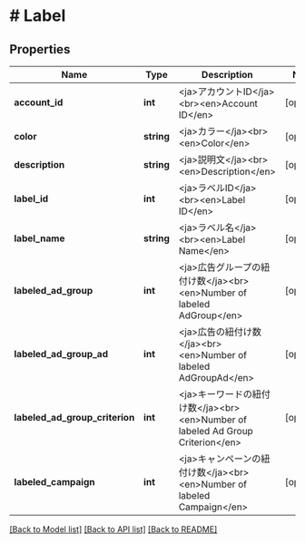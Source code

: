 # # Label

## Properties

Name | Type | Description | Notes
------------ | ------------- | ------------- | -------------
**account_id** | **int** | &lt;ja&gt;アカウントID&lt;/ja&gt;&lt;br&gt;&lt;en&gt;Account ID&lt;/en&gt; | [optional] 
**color** | **string** | &lt;ja&gt;カラー&lt;/ja&gt;&lt;br&gt;&lt;en&gt;Color&lt;/en&gt; | [optional] 
**description** | **string** | &lt;ja&gt;説明文&lt;/ja&gt;&lt;br&gt;&lt;en&gt;Description&lt;/en&gt; | [optional] 
**label_id** | **int** | &lt;ja&gt;ラベルID&lt;/ja&gt;&lt;br&gt;&lt;en&gt;Label ID&lt;/en&gt; | [optional] 
**label_name** | **string** | &lt;ja&gt;ラベル名&lt;/ja&gt;&lt;br&gt;&lt;en&gt;Label Name&lt;/en&gt; | [optional] 
**labeled_ad_group** | **int** | &lt;ja&gt;広告グループの紐付け数&lt;/ja&gt;&lt;br&gt;&lt;en&gt;Number of labeled AdGroup&lt;/en&gt; | [optional] 
**labeled_ad_group_ad** | **int** | &lt;ja&gt;広告の紐付け数&lt;/ja&gt;&lt;br&gt;&lt;en&gt;Number of labeled AdGroupAd&lt;/en&gt; | [optional] 
**labeled_ad_group_criterion** | **int** | &lt;ja&gt;キーワードの紐付け数&lt;/ja&gt;&lt;br&gt;&lt;en&gt;Number of labeled Ad Group Criterion&lt;/en&gt; | [optional] 
**labeled_campaign** | **int** | &lt;ja&gt;キャンペーンの紐付け数&lt;/ja&gt;&lt;br&gt;&lt;en&gt;Number of labeled Campaign&lt;/en&gt; | [optional] 

[[Back to Model list]](../../README.md#documentation-for-models) [[Back to API list]](../../README.md#documentation-for-api-endpoints) [[Back to README]](../../README.md)


